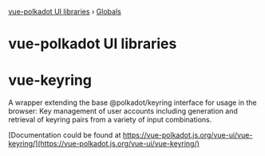 [vue-polkadot UI libraries](README.md) › [Globals](globals.md)

# vue-polkadot UI libraries

# vue-keyring

A wrapper extending the base @polkadot/keyring interface for usage in the browser: Key management of user accounts including generation and retrieval of keyring pairs from a variety of input combinations.

[Documentation could be found at https://vue-polkadot.js.org/vue-ui/vue-keyring/](https://vue-polkadot.js.org/vue-ui/vue-keyring/)
